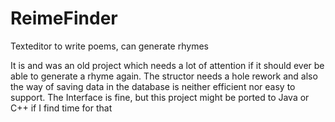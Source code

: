 # ReimeFinder

Texteditor to write poems, can generate rhymes 

It is and was an old project which needs a lot of attention if it should ever be able to generate a rhyme again. 
The structor needs a hole rework and also the way of saving data in the database is neither efficient nor easy to support.
The Interface is fine, but this project might be ported to Java or C++ if I find time for that
